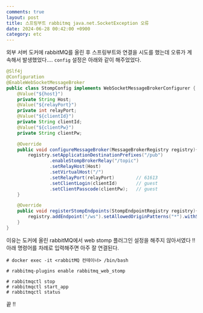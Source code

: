 ```yaml
---
comments: true
layout: post
title: 스프링부트 rabbitmq java.net.SocketException 오류
date: 2024-06-28 00:42:00 +0900
category: etc
---
```


외부 서버 도커에 rabbitMQ를 올린 후 스프링부트와 연결을 시도를 했는데 오류가 계속해서 발생했었다.... ```config``` 설정은 아래와 같이 해주었었다.
```java
@Slf4j
@Configuration
@EnableWebSocketMessageBroker
public class StompConfig implements WebSocketMessageBrokerConfigurer {
    @Value("${host}")
    private String Host;
    @Value("${relayPort}")
    private int relayPort;
    @Value("${clientId}")
    private String clientId;
    @Value("${clientPw}")
    private String clientPw;

    @Override
    public void configureMessageBroker(MessageBrokerRegistry registry){
        registry.setApplicationDestinationPrefixes("/pub")
                .enableStompBrokerRelay("/topic")
                .setRelayHost(Host)
                .setVirtualHost("/")
                .setRelayPort(relayPort)		// 61613
                .setClientLogin(clientId)		// guest
                .setClientPasscode(clientPw);	// guest
    }

    @Override
    public void registerStompEndpoints(StompEndpointRegistry registry){
        registry.addEndpoint("/ws").setAllowedOriginPatterns("*").withSockJS();
    }
}
```

이유는 도커에 올린 rabbitMQ에서 web stomp 플러그인 설정을 해주지 않아서였다 !! 아래 명령어를 차례로 입력해주면 아주 잘 연결된다.

```
# docker exec -it <rabbitMQ 컨테이너> /bin/bash
```
```
# rabbitmq-plugins enable rabbitmq_web_stomp
```
```
# rabbitmqctl stop
# rabbitmqctl start_app
# rabbitmqctl status
```
끝 !!
